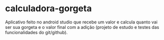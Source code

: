 # calculadora-gorgeta
Aplicativo feito no android studio que recebe um valor e calcula quanto vai ser sua gorgeta e o valor final com a adição (projeto de estudo e testes das funcionalidades do git/github).
